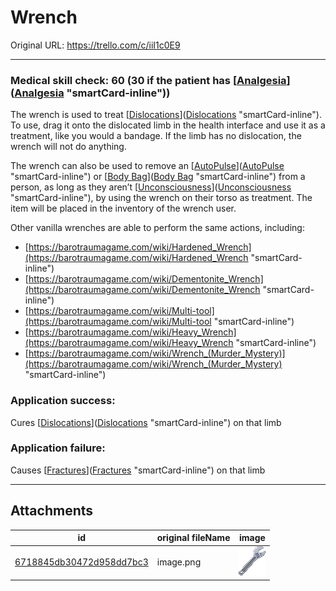 # Wrench

Original URL: https://trello.com/c/iiI1c0E9

---

### Medical skill check: 60 (30 if the patient has [[Analgesia](../Torso/Analgesia.md)]([Analgesia](../Torso/Analgesia.md) "smartCard-inline"))

The wrench is used to treat [[Dislocations](../Bones/Dislocations.md)]([Dislocations](../Bones/Dislocations.md) "smartCard-inline"). To use, drag it onto the dislocated limb in the health interface and use it as a treatment, like you would a bandage. If the limb has no dislocation, the wrench will not do anything.

The wrench can also be used to remove an [[AutoPulse](AutoPulse.md)]([AutoPulse](AutoPulse.md) "smartCard-inline") or [[Body Bag](Body%20Bag.md)]([Body Bag](Body%20Bag.md) "smartCard-inline") from a person, as long as they aren’t [[Unconsciousness](../Head_Brain/Unconsciousness.md)]([Unconsciousness](../Head_Brain/Unconsciousness.md) "smartCard-inline"), by using the wrench on their torso as treatment. The item will be placed in the inventory of the wrench user.

Other vanilla wrenches are able to perform the same actions, including:

- [https://barotraumagame.com/wiki/Hardened_Wrench](https://barotraumagame.com/wiki/Hardened_Wrench "smartCard-inline")
- [https://barotraumagame.com/wiki/Dementonite_Wrench](https://barotraumagame.com/wiki/Dementonite_Wrench "smartCard-inline")
- [https://barotraumagame.com/wiki/Multi-tool](https://barotraumagame.com/wiki/Multi-tool "smartCard-inline")
- [https://barotraumagame.com/wiki/Heavy_Wrench](https://barotraumagame.com/wiki/Heavy_Wrench "smartCard-inline")
- [https://barotraumagame.com/wiki/Wrench_(Murder_Mystery)](https://barotraumagame.com/wiki/Wrench_(Murder_Mystery) "smartCard-inline")

### Application success:

Cures [[Dislocations](../Bones/Dislocations.md)]([Dislocations](../Bones/Dislocations.md) "smartCard-inline") on that limb

### Application failure:

Causes [[Fractures](../Bones/Fractures.md)]([Fractures](../Bones/Fractures.md) "smartCard-inline") on that limb

---

## Attachments

id | original fileName | image
---|---|---
[6718845db30472d958dd7bc3](./Wrench%20-%20Attachments/6718845db30472d958dd7bc3.png) | image.png | ![image.png\|200](./Wrench%20-%20Attachments/6718845db30472d958dd7bc3.png)